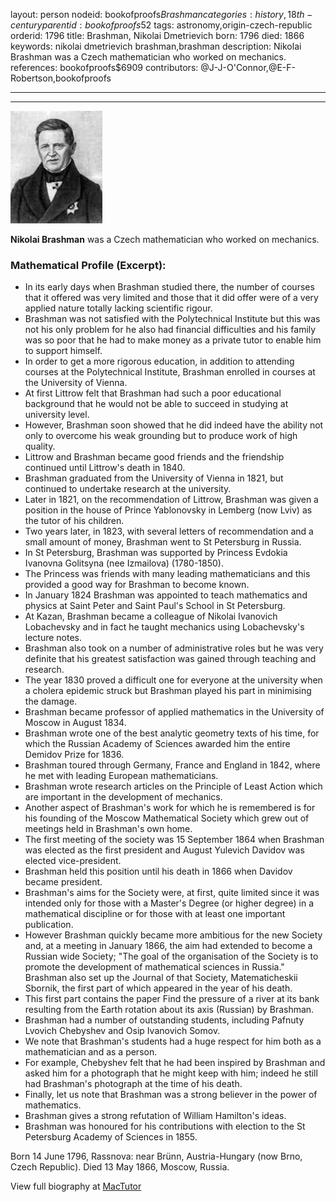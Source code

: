 layout: person
nodeid: bookofproofs$Brashman
categories: history,18th-century
parentid: bookofproofs$52
tags: astronomy,origin-czech-republic
orderid: 1796
title: Brashman, Nikolai Dmetrievich
born: 1796
died: 1866
keywords: nikolai dmetrievich brashman,brashman
description: Nikolai Brashman was a Czech mathematician who worked on mechanics.
references: bookofproofs$6909
contributors: @J-J-O'Connor,@E-F-Robertson,bookofproofs

---



---

![Brashman.jpg](https://github.com/bookofproofs/bookofproofs.github.io/blob/main/_sources/_assets/images/portraits/Brashman.jpg?raw=true)

**Nikolai Brashman** was a Czech mathematician who worked on mechanics.

### Mathematical Profile (Excerpt):
* In its early days when Brashman studied there, the number of courses that it offered was very limited and those that it did offer were of a very applied nature totally lacking scientific rigour.
* Brashman was not satisfied with the Polytechnical Institute but this was not his only problem for he also had financial difficulties and his family was so poor that he had to make money as a private tutor to enable him to support himself.
* In order to get a more rigorous education, in addition to attending courses at the Polytechnical Institute, Brashman enrolled in courses at the University of Vienna.
* At first Littrow felt that Brashman had such a poor educational background that he would not be able to succeed in studying at university level.
* However, Brashman soon showed that he did indeed have the ability not only to overcome his weak grounding but to produce work of high quality.
* Littrow and Brashman became good friends and the friendship continued until Littrow's death in 1840.
* Brashman graduated from the University of Vienna in 1821, but continued to undertake research at the university.
* Later in 1821, on the recommendation of Littrow, Brashman was given a position in the house of Prince Yablonovsky in Lemberg (now Lviv) as the tutor of his children.
* Two years later, in 1823, with several letters of recommendation and a small amount of money, Brashman went to St Petersburg in Russia.
* In St Petersburg, Brashman was supported by Princess Evdokia Ivanovna Golitsyna (nee Izmailova) (1780-1850).
* The Princess was friends with many leading mathematicians and this provided a good way for Brashman to become known.
* In January 1824 Brashman was appointed to teach mathematics and physics at Saint Peter and Saint Paul's School in St Petersburg.
* At Kazan, Brashman became a colleague of Nikolai Ivanovich Lobachevsky and in fact he taught mechanics using Lobachevsky's lecture notes.
* Brashman also took on a number of administrative roles but he was very definite that his greatest satisfaction was gained through teaching and research.
* The year 1830 proved a difficult one for everyone at the university when a cholera epidemic struck but Brashman played his part in minimising the damage.
* Brashman became professor of applied mathematics in the University of Moscow in August 1834.
* Brashman wrote one of the best analytic geometry texts of his time, for which the Russian Academy of Sciences awarded him the entire Demidov Prize for 1836.
* Brashman toured through Germany, France and England in 1842, where he met with leading European mathematicians.
* Brashman wrote research articles on the Principle of Least Action which are important in the development of mechanics.
* Another aspect of Brashman's work for which he is remembered is for his founding of the Moscow Mathematical Society which grew out of meetings held in Brashman's own home.
* The first meeting of the society was 15 September 1864 when Brashman was elected as the first president and August Yulevich Davidov was elected vice-president.
* Brashman held this position until his death in 1866 when Davidov became president.
* Brashman's aims for the Society were, at first, quite limited since it was intended only for those with a Master's Degree (or higher degree) in a mathematical discipline or for those with at least one important publication.
* However Brashman quickly became more ambitious for the new Society and, at a meeting in January 1866, the aim had extended to become a Russian wide Society; "The goal of the organisation of the Society is to promote the development of mathematical sciences in Russia." Brashman also set up the Journal of that Society, Matematicheskii Sbornik, the first part of which appeared in the year of his death.
* This first part contains the paper Find the pressure of a river at its bank resulting from the Earth rotation about its axis (Russian) by Brashman.
* Brashman had a number of outstanding students, including Pafnuty Lvovich Chebyshev and Osip Ivanovich Somov.
* We note that Brashman's students had a huge respect for him both as a mathematician and as a person.
* For example, Chebyshev felt that he had been inspired by Brashman and asked him for a photograph that he might keep with him; indeed he still had Brashman's photograph at the time of his death.
* Finally, let us note that Brashman was a strong believer in the power of mathematics.
* Brashman gives a strong refutation of William Hamilton's ideas.
* Brashman was honoured for his contributions with election to the St Petersburg Academy of Sciences in 1855.

Born 14 June 1796, Rassnova: near Brünn, Austria-Hungary (now Brno, Czech Republic). Died 13 May 1866, Moscow, Russia.

View full biography at [MacTutor](https://mathshistory.st-andrews.ac.uk/Biographies/Brashman/)
